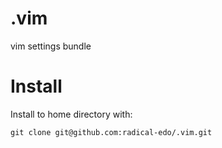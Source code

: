 .vim
====

vim settings bundle

Install
====

Install to home directory with:

`git clone git@github.com:radical-edo/.vim.git`

